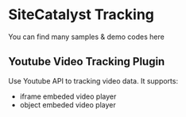 <h1>SiteCatalyst Tracking</h1>
<p>You can find many samples & demo codes here</p>
<h2>Youtube Video Tracking Plugin</h2>
<p>Use Youtube API to tracking video data. It supports:</p>
<ul>
	<li>iframe embeded video player</li>
	<li>object embeded video player</li>
</ul>
